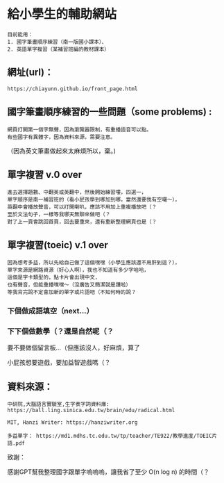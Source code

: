 # 給小學生的輔助網站
    目前能用：
    1. 國字筆畫順序練習（南一版國小課本）、
    2. 英語單字複習（某補習班編的教材課本）

## 網址(url)：
    https://chiayunn.github.io/front_page.html

## 國字筆畫順序練習的一些問題（some problems) :
    網頁打開第一個字無聲，因為瀏覽器限制，有重播語音可以點。
    有些國字有異體字，因為資料來源，需要注意。

 （因為英文筆畫做起來太麻煩所以，棄。)


## 單字複習 v.0 over 
    進去選擇題數、中翻英或英翻中，然後開始練習嘍，四選一，
    單字順序是南一補習班的（看小屁孩學到哪加到哪，當然還要我有空囉～），
    英翻中會播放聲音，可以打開喇叭，應該不用加上重複播放吧（？
    至於文法句子，一樣等我哪天無聊來做吧（？
    對了上一頁會跳回首頁，回去要重來，還有重新整理網頁也是（？

## 單字複習(toeic) v.1 over
    因為想考多益，所以先給自己做了這個嘿嘿（小學生應該還不用肝到這？），
    單字來源是網路資源（好心人啊），我也不知道有多少字哈哈，
    這個是字卡類型的，點卡片會出現中文，
    也有聲音，但能重播嘿嘿～（沒廣告又簡潔就是讚啦）
    等我背完說不定會加新的單字或片語吧（不知何時的說？

### 下個做成語填空（next...）
### 下下個做數學（？還是自然呢（？

要不要做個留言板...（但應該沒人，好麻煩，算了

小屁孩想要遊戲，要加益智遊戲嗎（？

## 資料來源：

    中研院,大腦語言實驗室,生字表字詞資料庫: https://ball.ling.sinica.edu.tw/brain/edu/radical.html

    MIT, Hanzi Writer: https://hanziwriter.org

    多益單字： https://md1.mdhs.tc.edu.tw/tp/teacher/TE922/教學進度/TOEIC片語.pdf

致謝：

感謝GPT幫我整理國字跟單字嗚嗚嗚，讓我省了至少 O(n log n) 的時間（？
